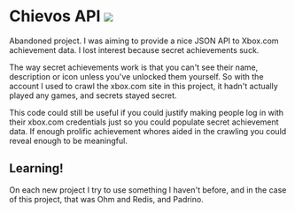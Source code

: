 # Chievos API ![](http://stillmaintained.com/tsigo/chievos_api.png)

Abandoned project. I was aiming to provide a nice JSON API to Xbox.com
achievement data. I lost interest because secret achievements suck.

The way secret achievements work is that you can't see their name, description
or icon unless you've unlocked them yourself. So with the account I used to
crawl the xbox.com site in this project, it hadn't actually played any games,
and secrets stayed secret.

This code could still be useful if you could justify making people log in with
their xbox.com credentials just so you could populate secret achievement data.
If enough prolific achievement whores aided in the crawling you could reveal
enough to be meaningful.

## Learning!

On each new project I try to use something I haven't before, and in the case of
this project, that was Ohm and Redis, and Padrino.
